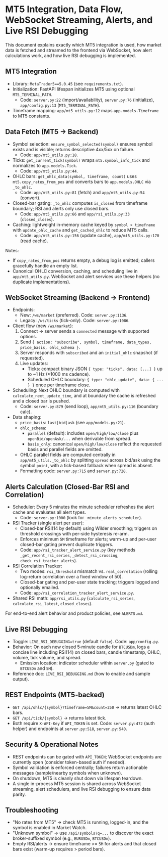 # MT5 Integration, Data Flow, WebSocket Streaming, Alerts, and Live RSI Debugging

This document explains exactly which MT5 integration is used, how market data is fetched and streamed to the frontend via WebSocket, how alert calculations work, and how live RSI debugging is implemented.

## MT5 Integration
- Library: `MetaTrader5==5.0.45` (see `requirements.txt`).
- Initialization: FastAPI lifespan initializes MT5 using optional `MT5_TERMINAL_PATH`.
  - Code: `server.py:22` (import/availability), `server.py:76` (initialize), `app/config.py:13` (`MT5_TERMINAL_PATH`).
- Timeframe mapping: `app/mt5_utils.py:12` maps `app.models.Timeframe` to MT5 constants.

## Data Fetch (MT5 → Backend)
- Symbol selection: `ensure_symbol_selected(symbol)` ensures symbol exists and is visible; returns descriptive 4xx/5xx on failure.
  - Code: `app/mt5_utils.py:18`.
- Ticks: `get_current_tick(symbol)` wraps `mt5.symbol_info_tick` and normalizes to `app.models.Tick`.
  - Code: `app/mt5_utils.py:44`.
- OHLC bars: `get_ohlc_data(symbol, timeframe, count)` uses `mt5.copy_rates_from_pos` and converts bars to `app.models.OHLC` via `_to_ohlc`.
  - Code: `app/mt5_utils.py:81` (fetch) and `app/mt5_utils.py:54` (convert).
- Closed-bar gating: `_to_ohlc` computes `is_closed` from timeframe boundary; RSI and alerts only use closed bars.
  - Code: `app/mt5_utils.py:66` and `app/rsi_utils.py:33` (`closed_closes`).
- Caching: lightweight in-memory cache keyed by `symbol × timeframe` with `update_ohlc_cache` and `get_cached_ohlc` to reduce MT5 calls.
  - Code: `app/mt5_utils.py:156` (update cache), `app/mt5_utils.py:170` (read cache).

Notes:
- If `copy_rates_from_pos` returns empty, a debug log is emitted; callers gracefully handle an empty list.
- Canonical OHLC conversion, caching, and scheduling live in `app/mt5_utils.py`. WebSocket and alert services use these helpers (no duplicate implementations).

## WebSocket Streaming (Backend → Frontend)
- Endpoints:
  - New: `/ws/market` (preferred). Code: `server.py:1136`.
  - Legacy: `/ws/ticks` (tick-only). Code: `server.py:1086`.
- Client flow (new `/ws/market`):
  1) Connect → server sends a `connected` message with supported options.
  2) Send `{ action: "subscribe", symbol, timeframe, data_types, price_basis, ohlc_schema }`.
  3) Server responds with `subscribed` and an `initial_ohlc` snapshot (if requested).
  4) Live updates:
     - Ticks: compact binary JSON `{ type: "ticks", data: [...] }` up to ~1 Hz (≈1000 ms cadence).
     - Scheduled OHLC boundary: `{ type: "ohlc_update", data: { ... } }` once per timeframe close.
- Scheduling: Next OHLC boundary is computed with `calculate_next_update_time`, and at boundary the cache is refreshed and a closed bar is pushed.
  - Code: `server.py:879` (send loop), `app/mt5_utils.py:116` (boundary calc).
- Data shaping:
  - `price_basis`: `last|bid|ask` (see `app/models.py:21`).
  - `ohlc_schema`:
    - `parallel` (default): includes `open/high/low/close` plus `openBid/openAsk/...` when derivable from spread.
    - `basis_only`: canonical `open/high/low/close` reflect the requested basis and parallel fields are omitted.
  - OHLC parallel fields are computed centrally in `app/mt5_utils._to_ohlc` by splitting `spread` across bid/ask using the symbol `point`, with a tick-based fallback when spread is absent.
  - Formatting code: `server.py:715` and `server.py:728`.

## Alerts Calculation (Closed-Bar RSI and Correlation)
- Scheduler: Every 5 minutes the minute scheduler refreshes the alert cache and evaluates all alert types.
  - Code: `server.py:1000` (look for `_minute_alerts_scheduler`).
- RSI Tracker (single alert per user):
  - Closed-bar RSI(14 by default) using Wilder smoothing; triggers on threshold crossings with per-side hysteresis re-arm.
  - Enforces minimum `5M` timeframe for alerts; warm-up and per-user closed-bar gating prevent duplicate triggers.
  - Code: `app/rsi_tracker_alert_service.py` (key methods `_get_recent_rsi_series`, `_detect_rsi_crossing`, `check_rsi_tracker_alerts`).
- RSI Correlation Tracker:
  - Two modes: `rsi_threshold` mismatch vs. `real_correlation` (rolling log-return correlation over a fixed window of 50).
  - Closed-bar gating and per-user state tracking; triggers logged and optionally emailed.
  - Code: `app/rsi_correlation_tracker_alert_service.py`.
- Shared RSI math: `app/rsi_utils.py` (`calculate_rsi_series`, `calculate_rsi_latest`, `closed_closes`).

For end-to-end alert behavior and product policies, see `ALERTS.md`.

## Live RSI Debugging
- Toggle: `LIVE_RSI_DEBUGGING=true` (default `false`). Code: `app/config.py`.
- Behavior: On each new closed 5‑minute candle for `BTCUSDm`, logs a concise line including RSI(14) on closed bars, candle timestamp, OHLC, volume, tick volume, and spread.
  - Emission location: indicator scheduler within `server.py` (gated to `BTCUSDm` and `5M`).
- Reference doc: `LIVE_RSI_DEBUGGING.md` (how to enable and sample output).

## REST Endpoints (MT5-backed)
- `GET /api/ohlc/{symbol}?timeframe=5M&count=250` → returns latest OHLC bars.
- `GET /api/tick/{symbol}` → returns latest tick.
- Both require `X-API-Key` if `API_TOKEN` is set. Code: `server.py:472` (auth helper) and endpoints at `server.py:518`, `server.py:540`.

## Security & Operational Notes
- REST endpoints can be gated with `API_TOKEN`; WebSocket endpoints are currently open (consider token-based auth if needed).
- Symbol validation is enforced centrally; failures return actionable messages (sample/nearby symbols when unknown).
- On shutdown, MT5 is cleanly shut down via lifespan teardown.
 - A single in-process MT5 session is shared across WebSocket streaming, alert schedulers, and live RSI debugging to ensure data parity.

## Troubleshooting
- "No rates from MT5" → check MT5 is running, logged-in, and the symbol is enabled in Market Watch.
- "Unknown symbol" → use `/api/symbols?q=...` to discover the exact broker-suffixed symbol (e.g., `EURUSDm`, `BTCUSDm`).
- Empty RSI/alerts → ensure timeframe >= `5M` for alerts and that closed bars exist (warm-up requires > period bars).
